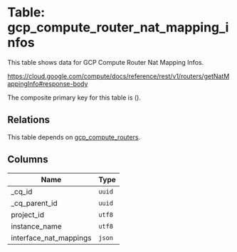 # Table: gcp_compute_router_nat_mapping_infos

This table shows data for GCP Compute Router Nat Mapping Infos.

https://cloud.google.com/compute/docs/reference/rest/v1/routers/getNatMappingInfo#response-body

The composite primary key for this table is ().

## Relations

This table depends on [gcp_compute_routers](gcp_compute_routers).

## Columns

| Name          | Type          |
| ------------- | ------------- |
|_cq_id|`uuid`|
|_cq_parent_id|`uuid`|
|project_id|`utf8`|
|instance_name|`utf8`|
|interface_nat_mappings|`json`|